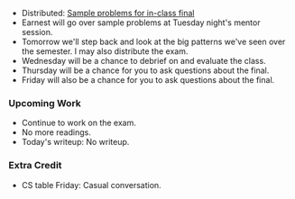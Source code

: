 * Distributed: [Sample problems for in-class final](../assignments/final-inclass-sample.html)
* Earnest will go over sample problems at Tuesday night's mentor session.
* Tomorrow we'll step back and look at the big patterns we've seen over the
  semester.  I may also distribute the exam.
* Wednesday will be a chance to debrief on and evaluate the class.
* Thursday will be a chance for you to ask questions about the final.
* Friday will also be a chance for you to ask questions about the final.

### Upcoming Work

* Continue to work on the exam.
* No more readings.
* Today's writeup: No writeup.

### Extra Credit

* CS table Friday: Casual conversation.
